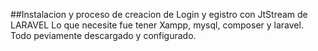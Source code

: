 ##Instalacion y proceso de creacion de Login y egistro con JtStream de LARAVEL
Lo que necesite fue tener Xampp, mysql, composer y laravel. Todo peviamente descargado y configurado.
